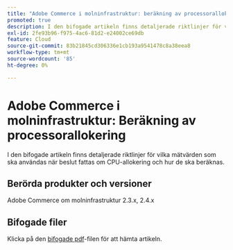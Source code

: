 ```yaml
---
title: "Adobe Commerce i molninfrastruktur: beräkning av processorallokering"
promoted: true
description: I den bifogade artikeln finns detaljerade riktlinjer för vilka mätvärden som ska användas när beslut fattas om CPU-allokering och hur de ska beräknas.
exl-id: 2fe93b96-f975-4ac6-81d2-e24002ce69db
feature: Cloud
source-git-commit: 83b21845cd306336e1cb193a9541478c8a38eea8
workflow-type: tm+mt
source-wordcount: '85'
ht-degree: 0%

---
```


# Adobe Commerce i molninfrastruktur: Beräkning av processorallokering

I den bifogade artikeln finns detaljerade riktlinjer för vilka mätvärden som ska användas när beslut fattas om CPU-allokering och hur de ska beräknas.

## Berörda produkter och versioner

Adobe Commerce om molninfrastruktur 2.3.x, 2.4.x

## Bifogade filer

Klicka på den [bifogade pdf](assets/CPU_Allocation.pdf)-filen för att hämta artikeln.
